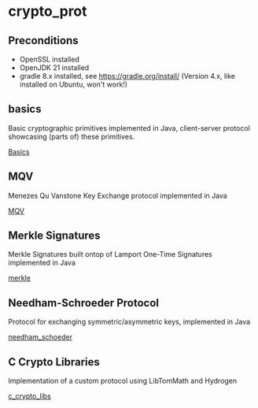 # crypto_prot

## Preconditions

- OpenSSL installed
- OpenJDK 21 installed
- gradle 8.x installed, see https://gradle.org/install/ (Version 4.x, like installed on Ubuntu, won't work!)

## basics

Basic cryptographic primitives implemented in Java, client-server protocol showcasing (parts of) these primitives.

[Basics](./basics/README.md)

## MQV

Menezes Qu Vanstone Key Exchange protocol implemented in Java

[MQV](./mqv/README.md)

## Merkle Signatures

Merkle Signatures built ontop of Lamport One-Time Signatures implemented in Java

[merkle](./merkle/README.md)

## Needham-Schroeder Protocol

Protocol for exchanging symmetric/asymmetric keys, implemented in Java

[needham_schoeder](./needham_schroeder/README.md)

## C Crypto Libraries

Implementation of a custom protocol using LibTomMath and Hydrogen

[c_crypto_libs](./c_crypto_libs/README.md)
